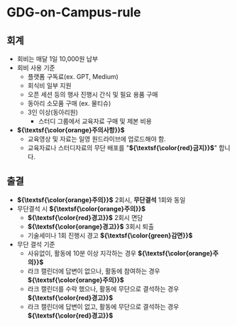 # GDG-on-Campus-rule
## 회계
  - 회비는 매달 1일 10,000원 납부
  - 회비 사용 기준
    - 플랫폼 구독료(ex. GPT, Medium)
    - 회식비 일부 지원
    - 오픈 세션 등의 행사 진행시 간식 및 필요 용품 구매
    - 동아리 소모품 구매 (ex. 물티슈)
    - 3인 이상(동아리원)
      - 스터디 그룹에서 교육자료 구매 및 제본 비용
  - **${\textsf{\color{orange}주의사항}}$**
    - 교육영상 및 자료는 일영 원드라이브에 업로드해야 함.
    - 교육자료나 스터디자료의 무단 배포를 "**${\textsf{\color{red}금지}}$**" 합니다.
## 출결
  - **${\textsf{\color{orange}주의}}$** 2회시, **무단결석** 1회와 동일
  - 무단결석 시 **${\textsf{\color{orange}주의}}$**
    - **${\textsf{\color{red}경고}}$** 2회시 면담
    - **${\textsf{\color{orange}경고}}$** 3회시 퇴출
    - 기술세미나 1회 진행시 경고 **${\textsf{\color{green}감면}}$**
  - 무단 결석 기준
    - 사유없이, 활동에 10분 이상 지각하는 경우 **${\textsf{\color{orange}주의}}$**
    - 라크 캘린더에 답변이 없으나, 활동에 참여하는 경우 **${\textsf{\color{orange}주의}}$**
    - 라크 캘린더를 수락 했으나, 활동에 무단으로 결석하는 경우 **${\textsf{\color{red}경고}}$**
    - 라크 캘린더에 답변이 없고, 활동에 무단으로 결석하는 경우 **${\textsf{\color{red}경고}}$**
